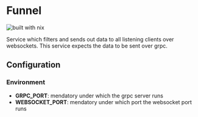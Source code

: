 # Funnel

![built with nix](https://builtwithnix.org/badge.svg)

Service which filters and sends out data to all listening clients over websockets. This service expects the data to be sent over grpc.

## Configuration

### Environment

- **GRPC_PORT**: mendatory under which the grpc server runs
- **WEBSOCKET_PORT**: mendatory under which port the websocket port runs



